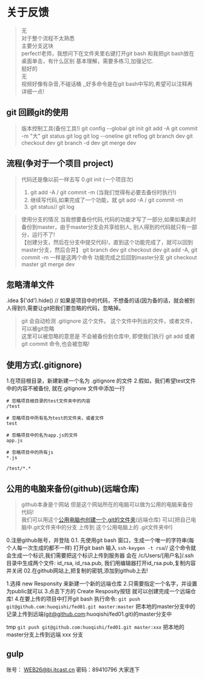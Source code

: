 # 关于反馈
> 无  
> 对于整个流程不太熟悉  
> 主要分支这块  
> perfect!老师，我想问下在文件夹里右键打开git bash 和我把git bash放在桌面单击，有什么区别
> 基本理解，需要多练习,加强记忆.  
> 挺好的  
> 无  
> 视频好像有杂音,不碰话桶 ,,好多命令是在git bash中写的,希望可以注释再详细一点!

## git 回顾git的使用
> 版本控制工具(备份工具!)  git config --global 
git init
git add -A
git commit -m "大"
git status
git log
git log --oneline
git reflog
git branch dev
git checkout dev
git branch -d dev
git merge dev


## 流程(争对于一个项目 project)
> 代码还是像以前一样去写
> 0.git init (一个项目次)
> 1. git add -A / git commit -m (当我们觉得有必要去备份时执行!)
> 2. 继续写代码,如果完成了一个功能，就 git add -A / git commit -m
> 3. git status//  git log

> 使用分支的情况
> 当我想要备份代码,代码的功能才写了一部分,如果如果此时备份到master，由于master分支会共享给别人,
> 别人得到的代码就只有一部分，运行不了!  
> 【创建分支，然后在分支中提交代码!，直到这个功能完成了，就可以回到master分支，然后合并】
> git branch dev
> git checkout dev
> git add -A, git commit -m 一样是这两个命令
> 功能完成之后回到master分支
> git checkout master
> git merge dev

## 忽略清单文件 
.idea  $('dd').hide()
// 如果是项目中的代码，不想备的话(因为备的话，就会被别人得到!),需要让git把我们要忽略的代码，忽略掉。
> git 会自动检测 .gitignore 这个文件。
> 这个文件中列出的文件，或者文件，可以被git忽略  
> 这里可以被忽略的意思是 不会被备份到仓库中, 即使我们执行 git add 或者 git commit 命令,也会被忽略!

## 使用方式(.gitignore)
1.在项目根目录，新建新建一个名为 .gitignore 的文件
2.假如，我们希望test文件中的内容不被备份, 就在.gitignore 文件中添加一行
```
# 忽略项目根目录的test文件夹中的内容
/test

# 忽略项目中所有名为test的文件夹，或者文件
test

# 忽略项目中的名为app.js的文件
app.js

# 忽略项目中的所有js
*.js

/test/*.*
```

## 公用的电脑来备份(github)(远端仓库)
> github本身是个网站 
> 但是这个网站所在的电脑可以做为公用的电脑来备份代码!  
> 我们可以用这个[公用电脑也创建一个.git的文件夹](就是创建一个仓库)(远端仓库)
> 可以[把自己电脑中.git文件夹中的分支 上传到 这个公用电脑上的 .git文件夹中!]


0.注册github账号，并登陆
0.1. 先使用git bash 窗口，生成一个唯一的字符串(每个人每一次生成的都不一样)
打开git bash 输入 `ssh-keygen -t rsa`// 这个命令就会生成一个标识,我们需要把这个标识上传到服务器
会在 /c/Users/[用户名]/.ssh目录中生成两个文件: 
id_rsa, id_rsa.pub, 我们用编辑器打开id_rsa.pub,复制内容并关闭
02.在github网站上,把复制的密钥,添加到github上去!

1.选择 new Responsity 来新建一个新的远端仓库
2.只需要指定一个名字，并设置为public就可以
3.点击下方的 Create Resposity按钮 就可以创建完成一个远端仓库!
4.在要上传的项目中打开git bash 执行命令: 
`git push git@github.com:huoqishi/fed01.git master:master`
把本地的master分支中的记录上传到远端(git@github.com:huoqishi/fed01.git)的master分支中

tmp
`git push git@github.com:huoqishi/fed01.git master:xxx`
把本地的master分支上传到远端 xxx 分支


<!--java javascript-->









## gulp


<!--function hello () {
 // ...
}

function hello(){

}
function hello(){ console.log(1)}
-->















账号：  WEB26@bj.itcast.cn   密码：89410796    大家连下